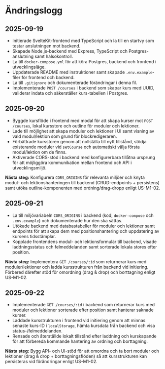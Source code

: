 # Ändringslogg

## 2025-09-19

- Initierade SvelteKit-frontend med TypeScript och la till en startvy som testar anslutningen mot backend.
- Skapade Node.js-backend med Express, TypeScript och Postgres-anslutning samt hälsokontroll.
- La till `docker-compose.yml` för att köra Postgres, backend och frontend i utvecklingsläge.
- Uppdaterade README med instruktioner samt skapade `.env.example`-filer för frontend och backend.
- La till `.gitignore` och dokumenterade förändringar i denna fil.
- Implementerade `POST /courses` i backend som skapar kurs med UUID, validerar indata och säkerställer kurs-tabellen i Postgres.

## 2025-09-20

- Byggde kursflöde i frontend med modal för att skapa kurser mot `POST /courses`, lokal kursstore och outline för moduler och lektioner.
- Lade till möjlighet att skapa moduler och lektioner i UI samt visning av vald modul/lektion som grund för blockredigeraren.
- Förbättrade kursstoren genom att nollställa till nytt tillstånd, stödja existerande moduler vid `setCourse` och automatiskt välja första modul/lektion om de finns.
- Aktiverade CORS-stöd i backend med konfigurerbara tillåtna ursprung för att möjliggöra kommunikation mellan frontend och API i utvecklingsmiljö.

**Nästa steg:** Konfigurera `CORS_ORIGINS` för relevanta miljöer och knyta modul- och lektionshanteringen till backend (CRUD-endpoints + persistens) samt utöka outline-komponenten med ordning/drag-dropp enligt US-M1-02.

## 2025-09-21

- La till miljövariabeln `CORS_ORIGINS` i backend (kod, `docker-compose` och `.env.example`) och dokumenterade hur den ska sättas.
- Utökade backend med databastabeller för moduler och lektioner samt endpoints för att skapa dem med positionshantering och uppdatering av kursens tidsstämplar.
- Kopplade frontendens modul- och lektionsformulär till backend, visade laddningsstatus och felmeddelanden samt sorterade lokala stores efter position.

**Nästa steg:** Implementera `GET /courses/:id` som returnerar kurs med moduler/lektioner och ladda kursstrukturen från backend vid initiering. Förbered därefter stöd för omordning (drag & drop) och borttagning enligt US-M1-02.

## 2025-09-22

- Implementerade `GET /courses/:id` i backend som returnerar kurs med moduler och lektioner sorterade efter position samt hanterar saknade kurser.
- Laddade kursstrukturen i frontend vid initiering genom att minnas senaste kurs-ID i `localStorage`, hämta kursdata från backend och visa status-/felmeddelanden.
- Rensade och återställde lokalt tillstånd efter laddning och kurskapande för att förbereda kommande hantering av ordning och borttagning.

**Nästa steg:** Bygg API- och UI-stöd för att omordna och ta bort moduler och lektioner (drag & drop + borttagningsflöden) så att kursstrukturen kan persisteras vid förändringar enligt US-M1-02.
